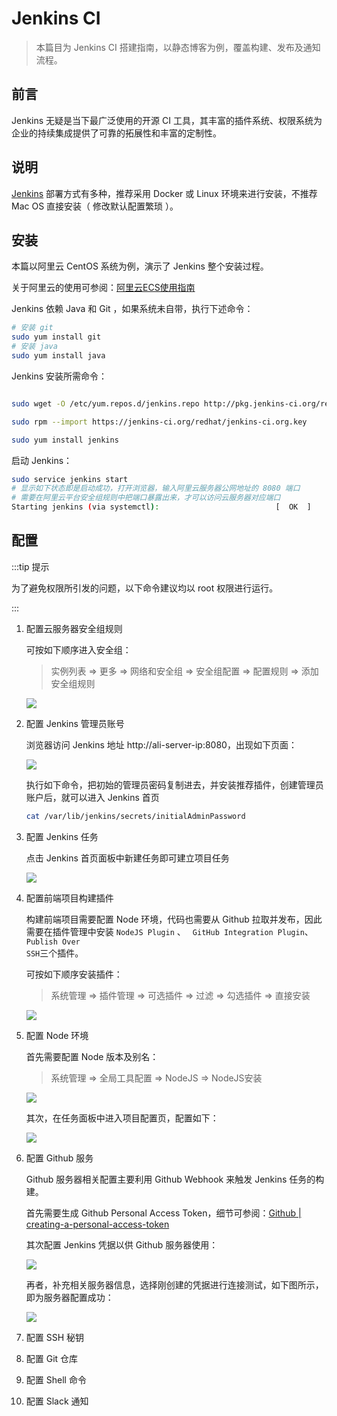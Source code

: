 # Jenkins CI

> 本篇目为 Jenkins CI 搭建指南，以静态博客为例，覆盖构建、发布及通知流程。

## 前言

Jenkins 无疑是当下最广泛使用的开源 CI 工具，其丰富的插件系统、权限系统为企业的持续集成提供了可靠的拓展性和丰富的定制性。

## 说明

[Jenkins](https://jenkins.io/download/) 部署方式有多种，推荐采用 Docker 或 Linux 环境来进行安装，不推荐 Mac OS 直接安装（ 修改默认配置繁琐 ）。

## 安装

本篇以阿里云 CentOS 系统为例，演示了 Jenkins 整个安装过程。

关于阿里云的使用可参阅：[阿里云ECS使用指南](https://damo-web.github.io/docs/server/)

Jenkins 依赖 Java 和 Git ，如果系统未自带，执行下述命令：

```bash
# 安装 git
sudo yum install git
# 安装 java
sudo yum install java
```

Jenkins 安装所需命令：

```bash

sudo wget -O /etc/yum.repos.d/jenkins.repo http://pkg.jenkins-ci.org/redhat-stable/jenkins.repo

sudo rpm --import https://jenkins-ci.org/redhat/jenkins-ci.org.key

sudo yum install jenkins

```

启动 Jenkins：

```bash
sudo service jenkins start
# 显示如下状态即是启动成功，打开浏览器，输入阿里云服务器公网地址的 8080 端口
# 需要在阿里云平台安全组规则中把端口暴露出来，才可以访问云服务器对应端口
Starting jenkins (via systemctl):                          [  OK  ]
```


## 配置

:::tip 提示

为了避免权限所引发的问题，以下命令建议均以 root 权限进行运行。

:::

1. 配置云服务器安全组规则

    可按如下顺序进入安全组：

    > 实例列表 => 更多 => 网络和安全组 => 安全组配置 => 配置规则 => 添加安全组规则

    ![](./img/jenkins_1.png)

2. 配置 Jenkins 管理员账号

    浏览器访问 Jenkins 地址 http://ali-server-ip:8080，出现如下页面：

    ![](./img/jenkins_2.png)

    执行如下命令，把初始的管理员密码复制进去，并安装推荐插件，创建管理员账户后，就可以进入 Jenkins 首页

    ```bash
    cat /var/lib/jenkins/secrets/initialAdminPassword
    ```

3. 配置 Jenkins 任务
    
    点击 Jenkins 首页面板中新建任务即可建立项目任务

    ![](./img/jenkins_3.png)

4. 配置前端项目构建插件

    构建前端项目需要配置 Node 环境，代码也需要从 Github 拉取并发布，因此需要在插件管理中安装 	<code>NodeJS Plugin</code> 、 <code>	GitHub Integration Plugin</code>、<code>Publish Over SSH</code>三个插件。

    可按如下顺序安装插件：

    > 系统管理 => 插件管理 => 可选插件 => 过滤 => 勾选插件 => 直接安装

    ![](./img/jenkins_4.png)

5. 配置 Node 环境

   首先需要配置 Node 版本及别名：

   > 系统管理 => 全局工具配置 => NodeJS => NodeJS安装

   ![](./img/jenkins_5.png)

   其次，在任务面板中进入项目配置页，配置如下：
   
   ![](./img/jenkins_6.png)

6. 配置 Github 服务

    Github 服务器相关配置主要利用 Github Webhook 来触发 Jenkins 任务的构建。

    首先需要生成 Github Personal Access Token，细节可参阅：[Github | creating-a-personal-access-token](https://help.github.com/en/articles/creating-a-personal-access-token-for-the-command-line#creating-a-token)

    其次配置 Jenkins 凭据以供 Github 服务器使用：

    ![](./img/jenkins_7.png)

    再者，补充相关服务器信息，选择刚创建的凭据进行连接测试，如下图所示，即为服务器配置成功：

    ![](./img/jenkins_8.png)

7. 配置 SSH 秘钥


8. 配置 Git 仓库


9. 配置 Shell 命令


10. 配置 Slack 通知

















